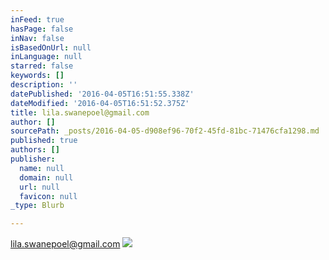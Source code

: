 ```yaml
---
inFeed: true
hasPage: false
inNav: false
isBasedOnUrl: null
inLanguage: null
starred: false
keywords: []
description: ''
datePublished: '2016-04-05T16:51:55.338Z'
dateModified: '2016-04-05T16:51:52.375Z'
title: lila.swanepoel@gmail.com
author: []
sourcePath: _posts/2016-04-05-d908ef96-70f2-45fd-81bc-71476cfa1298.md
published: true
authors: []
publisher:
  name: null
  domain: null
  url: null
  favicon: null
_type: Blurb

---
```

lila.swanepoel@gmail.com
![](https://the-grid-user-content.s3-us-west-2.amazonaws.com/d96c6b08-8885-4bf2-8575-11d0e7d4ce05.jpg)